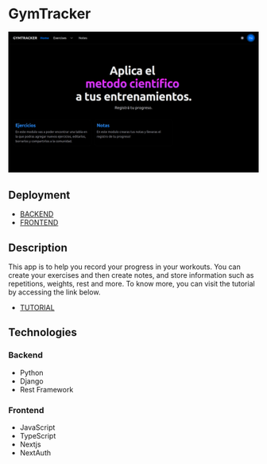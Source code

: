 # GymTracker 

![Project Image](https://github.com/FrancoZurschmitten/gymtracker/blob/main/frontend/public/preview/project-image.png)

## Deployment
- [BACKEND](https://gymtracker-api.vercel.app/)
- [FRONTEND](https://gymtracker-app.vercel.app/)

## Description
This app is to help you record your progress in your workouts. You can create your exercises and then create notes, and store information such as repetitions, weights, rest and more. To know more, you can visit the tutorial by accessing the link below.
- [TUTORIAL](https://github.com/FrancoZurschmitten/gymtracker/blob/main/frontend/README.md)

## Technologies
### Backend
- Python
- Django
- Rest Framework

### Frontend
- JavaScript
- TypeScript
- Nextjs
- NextAuth